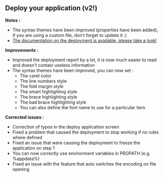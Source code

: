 ## Deploy your application (v2!) ##

**Notes :**

- The syntax themes have been improved (properties have been added), if you are using a custom file, don't forget to update it :)
- [The documentation on the deployment is available, please take a look!](http://jcaillon.github.io/3P/#/deployment)

**Improvements :**

- Improved the deployment report by a lot, it is now much easier to read and doesn't contain useless information
- The syntax themes have been improved, you can now set : 
  - The caret color
  - The line numbers style
  - The fold margin style
  - The smart highlighting style 
  - The brace highlighting style 
  - The bad brace highlighting style 
  - You can also define the font name to use for a particular item

**Corrected issues :**

- Correction of typos in the deploy application screen
- Fixed a problem that caused the deployment to stop working if no rules where defined
- Fixed an issue that were causing the deployment to freeze the application on step 1
- You can now correctly use environment variables in PROPATH (e.g. %appdata%)
- Fixed an issue with the feature that auto switches the encoding on file opening

